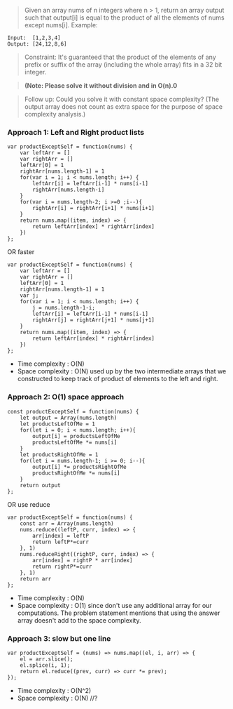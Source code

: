 > Given an array nums of n integers where n > 1,  return an array output such that output[i] is equal to the product of all the elements of nums except nums[i].
Example:
```
Input:  [1,2,3,4]
Output: [24,12,8,6]
```
>Constraint: It's guaranteed that the product of the elements of any prefix or suffix of the array (including the whole array) fits in a 32 bit integer.

>**(Note: Please solve it without division and in O(n).0**

>Follow up:
Could you solve it with constant space complexity? (The output array does not count as extra space for the purpose of space complexity analysis.)
### Approach 1: Left and Right product lists
```
var productExceptSelf = function(nums) {
    var leftArr = []
    var rightArr = []
    leftArr[0] = 1
    rightArr[nums.length-1] = 1
    for(var i = 1; i < nums.length; i++) {
        leftArr[i] = leftArr[i-1] * nums[i-1]
        rightArr[nums.length-i]
    }
    for(var i = nums.length-2; i >=0 ;i--){
        rightArr[i] = rightArr[i+1] * nums[i+1]
    }
    return nums.map((item, index) => {
        return leftArr[index] * rightArr[index]
    })
};
```
OR faster
```
var productExceptSelf = function(nums) {
    var leftArr = []
    var rightArr = []
    leftArr[0] = 1
    rightArr[nums.length-1] = 1
    var j;
    for(var i = 1; i < nums.length; i++) {
        j = nums.length-1-i;
        leftArr[i] = leftArr[i-1] * nums[i-1]
        rightArr[j] = rightArr[j+1] * nums[j+1]
    }
    return nums.map((item, index) => {
        return leftArr[index] * rightArr[index]
    })
};
```
* Time complexity : O(N)
* Space complexity : O(N) used up by the two intermediate arrays that we constructed to keep track of product of elements to the left and right.

### Approach 2: O(1) space approach
```
const productExceptSelf = function(nums) {
    let output = Array(nums.length)
    let productsLeftOfMe = 1
    for(let i = 0; i < nums.length; i++){
        output[i] = productsLeftOfMe
        productsLeftOfMe *= nums[i]
    }
    let productsRightOfMe = 1
    for(let i = nums.length-1; i >= 0; i--){
        output[i] *= productsRightOfMe
        productsRightOfMe *= nums[i]
    }
    return output
};
```
OR use reduce
```
var productExceptSelf = function(nums) {
    const arr = Array(nums.length)
    nums.reduce((leftP, curr, index) => {
        arr[index] = leftP
        return leftP*=curr
    }, 1)
    nums.reduceRight((rightP, curr, index) => {
        arr[index] = rightP * arr[index] 
        return rightP*=curr 
    }, 1)
    return arr
}; 
```
* Time complexity : O(N)
* Space complexity : O(1) since don't use any additional array for our computations. The problem statement mentions that using the answer array doesn't add to the space complexity.


### Approach 3: slow but one line
```
var productExceptSelf = (nums) => nums.map((el, i, arr) => {
    el = arr.slice(); 
    el.splice(i, 1); 
    return el.reduce((prev, curr) => curr *= prev);
});
```
* Time complexity : O(N^2)
* Space complexity : O(N)  //?